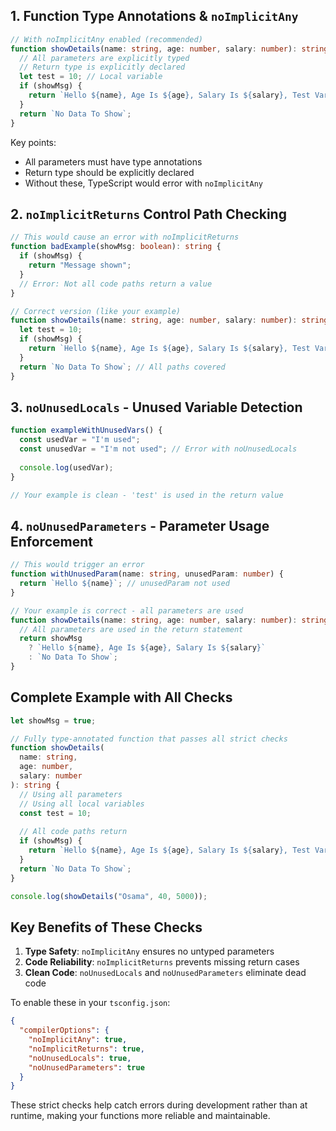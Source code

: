 
## 1. Function Type Annotations & `noImplicitAny`

```typescript
// With noImplicitAny enabled (recommended)
function showDetails(name: string, age: number, salary: number): string {
  // All parameters are explicitly typed
  // Return type is explicitly declared
  let test = 10; // Local variable
  if (showMsg) {
    return `Hello ${name}, Age Is ${age}, Salary Is ${salary}, Test Variable ${test}`;
  }
  return `No Data To Show`;
}
```

Key points:
- All parameters must have type annotations
- Return type should be explicitly declared
- Without these, TypeScript would error with `noImplicitAny`

## 2. `noImplicitReturns` Control Path Checking

```typescript
// This would cause an error with noImplicitReturns
function badExample(showMsg: boolean): string {
  if (showMsg) {
    return "Message shown";
  }
  // Error: Not all code paths return a value
}

// Correct version (like your example)
function showDetails(name: string, age: number, salary: number): string {
  let test = 10;
  if (showMsg) {
    return `Hello ${name}, Age Is ${age}, Salary Is ${salary}, Test Variable ${test}`;
  }
  return `No Data To Show`; // All paths covered
}
```

## 3. `noUnusedLocals` - Unused Variable Detection

```typescript
function exampleWithUnusedVars() {
  const usedVar = "I'm used";
  const unusedVar = "I'm not used"; // Error with noUnusedLocals
  
  console.log(usedVar);
}

// Your example is clean - 'test' is used in the return value
```

## 4. `noUnusedParameters` - Parameter Usage Enforcement

```typescript
// This would trigger an error
function withUnusedParam(name: string, unusedParam: number) {
  return `Hello ${name}`; // unusedParam not used
}

// Your example is correct - all parameters are used
function showDetails(name: string, age: number, salary: number): string {
  // All parameters are used in the return statement
  return showMsg 
    ? `Hello ${name}, Age Is ${age}, Salary Is ${salary}`
    : `No Data To Show`;
}
```

## Complete Example with All Checks

```typescript
let showMsg = true;

// Fully type-annotated function that passes all strict checks
function showDetails(
  name: string, 
  age: number, 
  salary: number
): string {
  // Using all parameters
  // Using all local variables
  const test = 10;
  
  // All code paths return
  if (showMsg) {
    return `Hello ${name}, Age Is ${age}, Salary Is ${salary}, Test Variable ${test}`;
  }
  return `No Data To Show`;
}

console.log(showDetails("Osama", 40, 5000));
```

## Key Benefits of These Checks

1. **Type Safety**: `noImplicitAny` ensures no untyped parameters
2. **Code Reliability**: `noImplicitReturns` prevents missing return cases
3. **Clean Code**: `noUnusedLocals` and `noUnusedParameters` eliminate dead code

To enable these in your `tsconfig.json`:
```json
{
  "compilerOptions": {
    "noImplicitAny": true,
    "noImplicitReturns": true,
    "noUnusedLocals": true,
    "noUnusedParameters": true
  }
}
```

These strict checks help catch errors during development rather than at runtime, making your functions more reliable and maintainable.